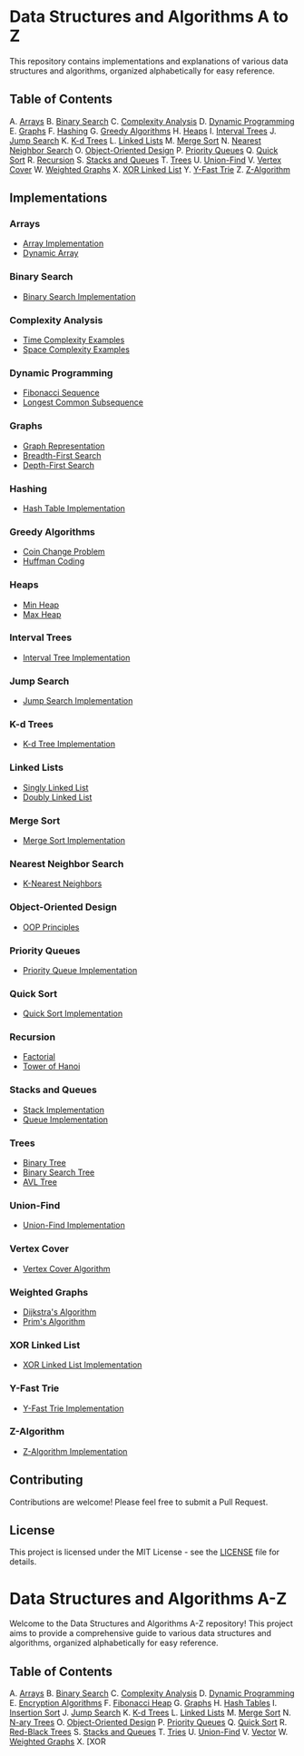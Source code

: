 # Data Structures and Algorithms A to Z

This repository contains implementations and explanations of various data structures and algorithms, organized alphabetically for easy reference.

## Table of Contents

A. [Arrays](#arrays)
B. [Binary Search](#binary-search)
C. [Complexity Analysis](#complexity-analysis)
D. [Dynamic Programming](#dynamic-programming)
E. [Graphs](#graphs)
F. [Hashing](#hashing)
G. [Greedy Algorithms](#greedy-algorithms)
H. [Heaps](#heaps)
I. [Interval Trees](#interval-trees)
J. [Jump Search](#jump-search)
K. [K-d Trees](#k-d-trees)
L. [Linked Lists](#linked-lists)
M. [Merge Sort](#merge-sort)
N. [Nearest Neighbor Search](#nearest-neighbor-search)
O. [Object-Oriented Design](#object-oriented-design)
P. [Priority Queues](#priority-queues)
Q. [Quick Sort](#quick-sort)
R. [Recursion](#recursion)
S. [Stacks and Queues](#stacks-and-queues)
T. [Trees](#trees)
U. [Union-Find](#union-find)
V. [Vertex Cover](#vertex-cover)
W. [Weighted Graphs](#weighted-graphs)
X. [XOR Linked List](#xor-linked-list)
Y. [Y-Fast Trie](#y-fast-trie)
Z. [Z-Algorithm](#z-algorithm)

## Implementations

### Arrays
- [Array Implementation](src/arrays/array.cpp)
- [Dynamic Array](src/arrays/dynamic_array.cpp)

### Binary Search
- [Binary Search Implementation](src/search/binary_search.cpp)

### Complexity Analysis
- [Time Complexity Examples](src/complexity/time_complexity.cpp)
- [Space Complexity Examples](src/complexity/space_complexity.cpp)

### Dynamic Programming
- [Fibonacci Sequence](src/dynamic_programming/fibonacci.cpp)
- [Longest Common Subsequence](src/dynamic_programming/lcs.cpp)

### Graphs
- [Graph Representation](src/graphs/graph.cpp)
- [Breadth-First Search](src/graphs/bfs.cpp)
- [Depth-First Search](src/graphs/dfs.cpp)

### Hashing
- [Hash Table Implementation](src/hashing/hash_table.cpp)

### Greedy Algorithms
- [Coin Change Problem](src/greedy/coin_change.cpp)
- [Huffman Coding](src/greedy/huffman_coding.cpp)

### Heaps
- [Min Heap](src/heaps/min_heap.cpp)
- [Max Heap](src/heaps/max_heap.cpp)

### Interval Trees
- [Interval Tree Implementation](src/trees/interval_tree.cpp)

### Jump Search
- [Jump Search Implementation](src/search/jump_search.cpp)

### K-d Trees
- [K-d Tree Implementation](src/trees/kd_tree.cpp)

### Linked Lists
- [Singly Linked List](src/linked_lists/singly_linked_list.cpp)
- [Doubly Linked List](src/linked_lists/doubly_linked_list.cpp)

### Merge Sort
- [Merge Sort Implementation](src/sorting/merge_sort.cpp)

### Nearest Neighbor Search
- [K-Nearest Neighbors](src/search/knn.cpp)

### Object-Oriented Design
- [OOP Principles](src/oop/oop_principles.cpp)

### Priority Queues
- [Priority Queue Implementation](src/queues/priority_queue.cpp)

### Quick Sort
- [Quick Sort Implementation](src/sorting/quick_sort.cpp)

### Recursion
- [Factorial](src/recursion/factorial.cpp)
- [Tower of Hanoi](src/recursion/tower_of_hanoi.cpp)

### Stacks and Queues
- [Stack Implementation](src/stacks_queues/stack.cpp)
- [Queue Implementation](src/stacks_queues/queue.cpp)

### Trees
- [Binary Tree](src/trees/binary_tree.cpp)
- [Binary Search Tree](src/trees/bst.cpp)
- [AVL Tree](src/trees/avl_tree.cpp)

### Union-Find
- [Union-Find Implementation](src/union_find/union_find.cpp)

### Vertex Cover
- [Vertex Cover Algorithm](src/graphs/vertex_cover.cpp)

### Weighted Graphs
- [Dijkstra's Algorithm](src/graphs/dijkstra.cpp)
- [Prim's Algorithm](src/graphs/prim.cpp)

### XOR Linked List
- [XOR Linked List Implementation](src/linked_lists/xor_linked_list.cpp)

### Y-Fast Trie
- [Y-Fast Trie Implementation](src/trees/y_fast_trie.cpp)

### Z-Algorithm
- [Z-Algorithm Implementation](src/string/z_algorithm.cpp)

## Contributing

Contributions are welcome! Please feel free to submit a Pull Request.

## License

This project is licensed under the MIT License - see the [LICENSE](LICENSE) file for details.
# Data Structures and Algorithms A-Z

Welcome to the Data Structures and Algorithms A-Z repository! This project aims to provide a comprehensive guide to various data structures and algorithms, organized alphabetically for easy reference.

## Table of Contents

A. [Arrays](#arrays)
B. [Binary Search](#binary-search)
C. [Complexity Analysis](#complexity-analysis)
D. [Dynamic Programming](#dynamic-programming)
E. [Encryption Algorithms](#encryption-algorithms)
F. [Fibonacci Heap](#fibonacci-heap)
G. [Graphs](#graphs)
H. [Hash Tables](#hash-tables)
I. [Insertion Sort](#insertion-sort)
J. [Jump Search](#jump-search)
K. [K-d Trees](#k-d-trees)
L. [Linked Lists](#linked-lists)
M. [Merge Sort](#merge-sort)
N. [N-ary Trees](#n-ary-trees)
O. [Object-Oriented Design](#object-oriented-design)
P. [Priority Queues](#priority-queues)
Q. [Quick Sort](#quick-sort)
R. [Red-Black Trees](#red-black-trees)
S. [Stacks and Queues](#stacks-and-queues)
T. [Tries](#tries)
U. [Union-Find](#union-find)
V. [Vector](#vector)
W. [Weighted Graphs](#weighted-graphs)
X. [XOR